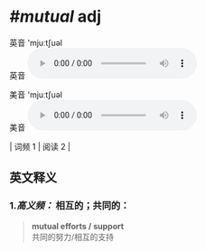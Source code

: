 # ***\#mutual*** adj
英音 'mjuːtʃuəl  
英音
<audio src="./media/mutual-B.aac" controls="controls"></audio>

美音 'mjuːtʃuəl  
美音
<audio src="./media/mutual.aac" controls="controls"></audio>



| 词频 1 | 阅读 2 |  

英文释义
---
### 1.*高义频：* **相互的；共同的：**  

 > **mutual efforts / support**  
 > 共同的努力/相互的支持    


